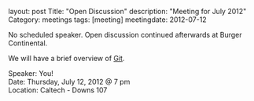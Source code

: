 layout: post
Title: "Open Discussion"
description: "Meeting for July 2012"
Category: meetings
tags: [meeting]
meetingdate: 2012-07-12

No scheduled speaker. Open discussion continued afterwards at Burger Continental.

We will have a brief overview of [Git](http://git-scm.com).

Speaker: You! <br/>
Date: Thursday, July 12, 2012 @ 7 pm <br/>
Location: Caltech - Downs 107
